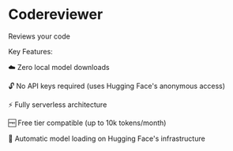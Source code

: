 # Codereviewer

Reviews your code

Key Features:

☁️ Zero local model downloads

🔓 No API keys required (uses Hugging Face's anonymous access)

⚡ Fully serverless architecture

🆓 Free tier compatible (up to 10k tokens/month)

🔄 Automatic model loading on Hugging Face's infrastructure
